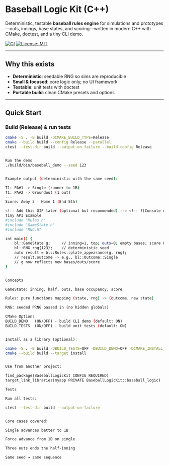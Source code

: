 # Baseball Logic Kit (C++)

Deterministic, testable **baseball rules engine** for simulations and prototypes—outs, innings, base states, and scoring—written in modern C++ with CMake, doctest, and a tiny CLI demo.

[![CI](https://github.com/SK-enigma/baseball-logic-kit/actions/workflows/ci.yml/badge.svg)](https://github.com/SK-enigma/baseball-logic-kit/actions/workflows/ci.yml)
[![License: MIT](https://img.shields.io/badge/License-MIT-green.svg)](LICENSE)
<!-- Optional once you add coverage:
[![Coverage](https://img.shields.io/badge/coverage-pending-lightgrey.svg)](#)
-->

---

## Why this exists
- **Deterministic**: seedable RNG so sims are reproducible  
- **Small & focused**: core logic only; no UI framework  
- **Testable**: unit tests with doctest  
- **Portable build**: clean CMake presets and options  

---

## Quick Start

### Build (Release) & run tests
```bash
cmake -S . -B build -DCMAKE_BUILD_TYPE=Release
cmake --build build --config Release --parallel
ctest --test-dir build --output-on-failure --build-config Release


Run the demo
./build/bin/baseball_demo --seed 123


Example output (deterministic with the same seed):

T1: PA#1 -> Single (runner to 1B)
T1: PA#2 -> Groundout (1 out)
...
Score: Away 3 - Home 1 (End 5th)

<!-- Add this GIF later (optional but recommended) --> <!-- ![Console demo](docs/demo.gif) -->
Tiny API Example
#include "Rules.h"
#include "GameState.h"
#include "RNG.h"

int main() {
    bl::GameState g;     // inning=1, top; outs=0; empty bases; score 0-0
    bl::RNG rng{123};    // deterministic seed
    auto result = bl::Rules::plate_appearance(g, rng);
    // result.outcome -> e.g., bl::Outcome::Single
    // g now reflects new bases/outs/score
}


Concepts

GameState: inning, half, outs, base occupancy, score

Rules: pure functions mapping (state, rng) -> (outcome, new state)

RNG: seeded PRNG passed in (no hidden globals)

CMake Options
BUILD_DEMO   (ON/OFF) - build CLI demo (default: ON)
BUILD_TESTS  (ON/OFF) - build unit tests (default: ON)


Install as a library (optional):

cmake -S . -B build -DBUILD_TESTS=OFF -DBUILD_DEMO=OFF -DCMAKE_INSTALL_PREFIX=/usr/local
cmake --build build --target install


Use from another project:

find_package(BaseballLogicKit CONFIG REQUIRED)
target_link_libraries(myapp PRIVATE BaseballLogicKit::baseball_logic)

Tests

Run all tests:

ctest --test-dir build --output-on-failure


Core cases covered:

Single advances batter to 1B

Force advance from 1B on single

Three outs ends the half-inning

Same seed → same sequence
